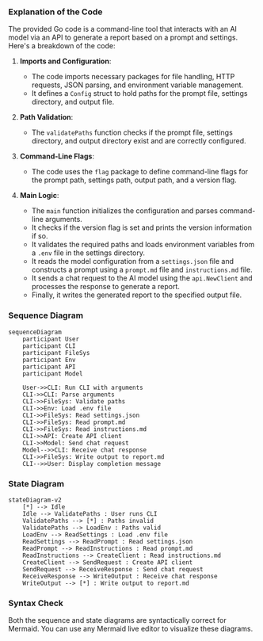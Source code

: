 ### Explanation of the Code

The provided Go code is a command-line tool that interacts with an AI model via an API to generate a report based on a prompt and settings. Here's a breakdown of the code:

1. **Imports and Configuration**:
   - The code imports necessary packages for file handling, HTTP requests, JSON parsing, and environment variable management.
   - It defines a `Config` struct to hold paths for the prompt file, settings directory, and output file.

2. **Path Validation**:
   - The `validatePaths` function checks if the prompt file, settings directory, and output directory exist and are correctly configured.

3. **Command-Line Flags**:
   - The code uses the `flag` package to define command-line flags for the prompt path, settings path, output path, and a version flag.

4. **Main Logic**:
   - The `main` function initializes the configuration and parses command-line arguments.
   - It checks if the version flag is set and prints the version information if so.
   - It validates the required paths and loads environment variables from a `.env` file in the settings directory.
   - It reads the model configuration from a `settings.json` file and constructs a prompt using a `prompt.md` file and `instructions.md` file.
   - It sends a chat request to the AI model using the `api.NewClient` and processes the response to generate a report.
   - Finally, it writes the generated report to the specified output file.

### Sequence Diagram

```mermaid
sequenceDiagram
    participant User
    participant CLI
    participant FileSys
    participant Env
    participant API
    participant Model

    User->>CLI: Run CLI with arguments
    CLI->>CLI: Parse arguments
    CLI->>FileSys: Validate paths
    CLI->>Env: Load .env file
    CLI->>FileSys: Read settings.json
    CLI->>FileSys: Read prompt.md
    CLI->>FileSys: Read instructions.md
    CLI->>API: Create API client
    CLI->>Model: Send chat request
    Model-->>CLI: Receive chat response
    CLI->>FileSys: Write output to report.md
    CLI-->>User: Display completion message
```

### State Diagram

```mermaid
stateDiagram-v2
    [*] --> Idle
    Idle --> ValidatePaths : User runs CLI
    ValidatePaths --> [*] : Paths invalid
    ValidatePaths --> LoadEnv : Paths valid
    LoadEnv --> ReadSettings : Load .env file
    ReadSettings --> ReadPrompt : Read settings.json
    ReadPrompt --> ReadInstructions : Read prompt.md
    ReadInstructions --> CreateClient : Read instructions.md
    CreateClient --> SendRequest : Create API client
    SendRequest --> ReceiveResponse : Send chat request
    ReceiveResponse --> WriteOutput : Receive chat response
    WriteOutput --> [*] : Write output to report.md
```

### Syntax Check

Both the sequence and state diagrams are syntactically correct for Mermaid. You can use any Mermaid live editor to visualize these diagrams.